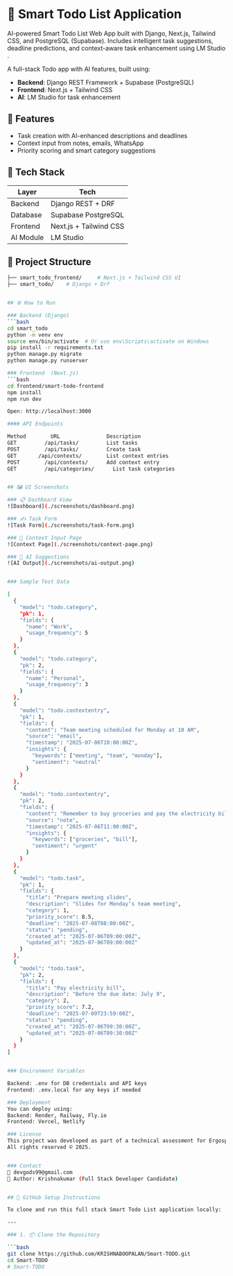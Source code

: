 # 🧠 Smart Todo List Application
AI-powered Smart Todo List Web App built with Django, Next.js, Tailwind CSS, and PostgreSQL (Supabase). Includes intelligent task suggestions, deadline predictions, and context-aware task enhancement using LM Studio .

A full-stack Todo app with AI features, built using:
- **Backend**: Django REST Framework + Supabase (PostgreSQL)
- **Frontend**: Next.js + Tailwind CSS
- **AI**: LM Studio for task enhancement

## 🚀 Features
- Task creation with AI-enhanced descriptions and deadlines
- Context input from notes, emails, WhatsApp
- Priority scoring and smart category suggestions

## 🧰 Tech Stack
| Layer     | Tech              |
|-----------|-------------------|
| Backend   | Django REST + DRF |
| Database  | Supabase PostgreSQL |
| Frontend  | Next.js + Tailwind CSS |
| AI Module | LM Studio |

## 🔧 Project Structure

```bash
├── smart_todo_frontend/     # Next.js + Tailwind CSS UI
├── smart_todo/    # Django + Drf


## ⚙️ How to Run

### Backend (Django)
```bash
cd smart_todo
python -m venv env
source env/bin/activate  # Or use env\Scripts\activate on Windows
pip install -r requirements.txt
python manage.py migrate
python manage.py runserver

### Frontend  (Next.js)
```bash
cd frontend/smart-todo-frontend
npm install
npm run dev

Open: http://localhost:3000

#### API Endpoints

Method	      URL	            Description
GET      	/api/tasks/	        List tasks
POST	    /api/tasks/	        Create task
GET	      /api/contexts/	    List context entries
POST	    /api/contexts/	    Add context entry
GET     	/api/categories/	  List task categories


## 🖼 UI Screenshots

### 📋 Dashboard View
![Dashboard](./screenshots/dashboard.png)

### ✍️ Task Form
![Task Form](./screenshots/task-form.png)

### 🧠 Context Input Page
![Context Page](./screenshots/context-page.png)

### 🤖 AI Suggestions
![AI Output](./screenshots/ai-output.png)


### Sample Test Data

[
  {
    "model": "todo.category",
    "pk": 1,
    "fields": {
      "name": "Work",
      "usage_frequency": 5
    }
  },
  {
    "model": "todo.category",
    "pk": 2,
    "fields": {
      "name": "Personal",
      "usage_frequency": 3
    }
  },
  {
    "model": "todo.contextentry",
    "pk": 1,
    "fields": {
      "content": "Team meeting scheduled for Monday at 10 AM",
      "source": "email",
      "timestamp": "2025-07-06T10:00:00Z",
      "insights": {
        "keywords": ["meeting", "team", "monday"],
        "sentiment": "neutral"
      }
    }
  },
  {
    "model": "todo.contextentry",
    "pk": 2,
    "fields": {
      "content": "Remember to buy groceries and pay the electricity bill",
      "source": "note",
      "timestamp": "2025-07-06T11:00:00Z",
      "insights": {
        "keywords": ["groceries", "bill"],
        "sentiment": "urgent"
      }
    }
  },
  {
    "model": "todo.task",
    "pk": 1,
    "fields": {
      "title": "Prepare meeting slides",
      "description": "Slides for Monday’s team meeting",
      "category": 1,
      "priority_score": 8.5,
      "deadline": "2025-07-08T08:00:00Z",
      "status": "pending",
      "created_at": "2025-07-06T09:00:00Z",
      "updated_at": "2025-07-06T09:00:00Z"
    }
  },
  {
    "model": "todo.task",
    "pk": 2,
    "fields": {
      "title": "Pay electricity bill",
      "description": "Before the due date: July 9",
      "category": 2,
      "priority_score": 7.2,
      "deadline": "2025-07-09T23:59:00Z",
      "status": "pending",
      "created_at": "2025-07-06T09:30:00Z",
      "updated_at": "2025-07-06T09:30:00Z"
    }
  }
]


### Environment Variables

Backend: .env for DB credentials and API keys
Frontend: .env.local for any keys if needed

### Deployment
You can deploy using:
Backend: Render, Railway, Fly.io
Frontend: Vercel, Netlify

### License
This project was developed as part of a technical assessment for Ergosphere Solutions Pvt Ltd.
All rights reserved © 2025.


### Contact
📧 devgods99@gmail.com
🧑 Author: Krishnakumar (Full Stack Developer Candidate)


## 🧰 GitHub Setup Instructions

To clone and run this full stack Smart Todo List application locally:

---

### 1. 📦 Clone the Repository

```bash
git clone https://github.com/KRISHNABOOPALAN/Smart-TODO.git
cd Smart-TODO
#   S m a r t - T O D O  
 